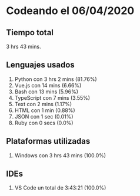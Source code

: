 # Codeando el 06/04/2020

## Tiempo total
3 hrs 43 mins.

## Lenguajes usados
1. Python con 3 hrs 2 mins (81.76%)
1. Vue.js con 14 mins (6.66%)
1. Bash con 13 mins (5.96%)
1. TypeScript con 7 mins (3.55%)
1. Text con 2 mins (1.17%)
1. HTML con 1 min (0.88%)
1. JSON con 1 sec (0.01%)
1. Ruby con 0 secs (0.0%)

## Plataformas utilizadas
1. Windows con 3 hrs 43 mins (100.0%)

## IDEs
1. VS Code un total de 3:43:21 (100.0%)
